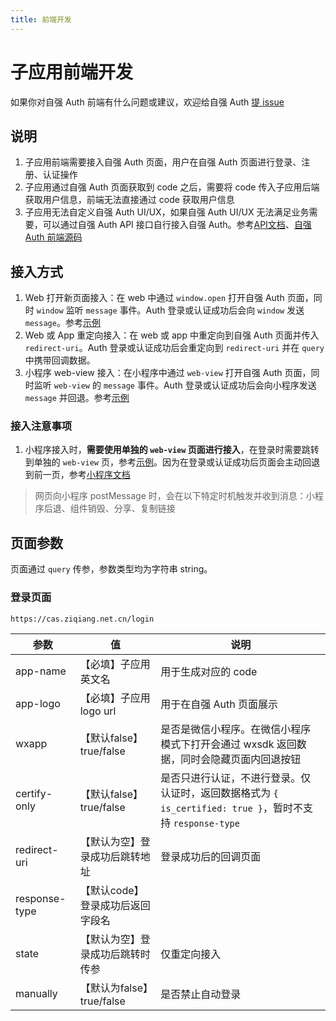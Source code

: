 ```yaml
---
title: 前端开发
---
```


# 子应用前端开发

如果你对自强 Auth 前端有什么问题或建议，欢迎给自强 Auth [提 issue](https://github.com/ZiqiangStudio/zq_auth_frontend/issues)

## 说明

1. 子应用前端需要接入自强 Auth 页面，用户在自强 Auth 页面进行登录、注册、认证操作
2. 子应用通过自强 Auth 页面获取到 code 之后，需要将 code 传入子应用后端获取用户信息，前端无法直接通过 code 获取用户信息
3. 子应用无法自定义自强 Auth UI/UX，如果自强 Auth UI/UX 无法满足业务需要，可以通过自强 Auth API 接口自行接入自强 Auth。参考[API文档](https://console-docs.apipost.cn/preview/aa7462561f5a5202/d7b7f62f186a37d9)、[自强 Auth 前端源码](https://github.com/ZiqiangStudio/zq_auth_frontend)

## 接入方式

1. Web 打开新页面接入：在 web 中通过 `window.open` 打开自强 Auth 页面，同时 `window` 监听 `message` 事件。Auth 登录或认证成功后会向 `window` 发送 `message`。参考[示例](https://github.com/ZiqiangStudio/zq_auth_frontend/blob/master/examples/h5/index.html)
2. Web 或 App 重定向接入：在 web 或 app 中重定向到自强 Auth 页面并传入 `redirect-uri`。Auth 登录或认证成功后会重定向到 `redirect-uri` 并在 `query` 中携带回调数据。
3. 小程序 web-view 接入：在小程序中通过 `web-view` 打开自强 Auth 页面，同时监听 `web-view` 的 `message` 事件。Auth 登录或认证成功后会向小程序发送 `message` 并回退。参考[示例](https://github.com/ZiqiangStudio/zq_auth_frontend/blob/master/examples/wxapp/pages/login-webview/login-webview.wxml)

### 接入注意事项

1. 小程序接入时，**需要使用单独的 `web-view` 页面进行接入**，在登录时需要跳转到单独的 `web-view` 页，参考[示例](https://github.com/ZiqiangStudio/zq_auth_frontend/blob/master/examples/wxapp/pages/login-webview/login-webview.wxml)。因为在登录或认证成功后页面会主动回退到前一页，参考[小程序文档](https://developers.weixin.qq.com/miniprogram/dev/component/web-view.html)
> 网页向小程序 postMessage 时，会在以下特定时机触发并收到消息：小程序后退、组件销毁、分享、复制链接

## 页面参数

页面通过 `query` 传参，参数类型均为字符串 string。

### 登录页面

```
https://cas.ziqiang.net.cn/login
```

| 参数 | 值 | 说明 |
| --- | --- | --- |
| app-name | 【必填】子应用英文名 | 用于生成对应的 code |
| app-logo | 【必填】子应用 logo url | 用于在自强 Auth 页面展示 |
| wxapp | 【默认false】true/false | 是否是微信小程序。在微信小程序模式下打开会通过 wxsdk 返回数据，同时会隐藏页面内回退按钮 |
| certify-only | 【默认false】true/false | 是否只进行认证，不进行登录。仅认证时，返回数据格式为 `{ is_certified: true }`，暂时不支持 `response-type` |
| redirect-uri | 【默认为空】登录成功后跳转地址 | 登录成功后的回调页面 |
| response-type | 【默认code】登录成功后返回字段名 | |
| state | 【默认为空】登录成功后跳转时传参 | 仅重定向接入 |
| manually | 【默认为false】true/false | 是否禁止自动登录 |
